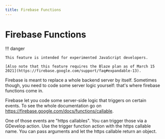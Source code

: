 ```yaml
---
title: Firebase Functions
---
```

# Firebase Functions

!!! danger


    This feature is intended for experimented JavaScript developers.

    [Also note that this feature requires the Blaze plan as of March 15 2021](https://firebase.google.com/support/faq#expandable-13).


Firebase is meant to replace a whole backend server by itself. Sometimes though, you need to code some server logic yourself: that's where firebase functions come in.

Firebase let you code some server-side logic that triggers on certain events. To see the whole documentation go on https://firebase.google.com/docs/functions/callable.

One of those events are "https callables". You can trigger those via a GDevelop action. Use the trigger function action with the https callable name. You can pass arguments and let the https callable return an object.